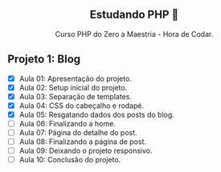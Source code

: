 <div align="center">
<h2>Estudando PHP 🐘</h2>
<p>Curso PHP do Zero a Maestria - Hora de Codar.</p>
</div>

## Projeto 1: Blog

- [x] Aula 01: Apresentação do projeto.
- [x] Aula 02: Setup inicial do projeto.
- [x] Aula 03: Separação de templates.
- [x] Aula 04: CSS do cabeçalho e rodapé.
- [x] Aula 05: Resgatando dados dos posts do blog.
- [ ] Aula 06: Finalizando a home.
- [ ] Aula 07: Página do detalhe do post.
- [ ] Aula 08: Finalizando a página de post.
- [ ] Aula 09: Deixando o projeto responsivo.
- [ ] Aula 10: Conclusão do projeto.